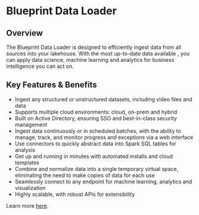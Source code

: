 # Blueprint Data Loader

## Overview
The Blueprint Data Loader is designed to efficiently ingest data from all sources into your lakehouse. With the most up-to-date data available , you can apply data science, machine learning and analytics for business intelligence you can act on.

## Key Features & Benefits
- Ingest any structured or unstructured datasets, including video files and data
- Supports multiple cloud environments: cloud, on-prem and hybrid
- Built on Active Directory, ensuring SSO and best-in-class security management
- Ingest data continuously or in scheduled batches, with the ability to manage, track, and monitor progress and exceptions via a web interface
- Use connectors to quickly abstract data into Spark SQL tables for analysis
- Get up and running in minutes with automated installs and cloud templates
- Combine and normalize data into a single temporary virtual space, eliminating the need to make copies of data for each use
- Seamlessly connect to any endpoint for machine learning, analytics and visualization
- Highly scalable, with robust APIs for extensibility

Learn more [here](https://bpcs.com/what-we-do/accelerators/data-loader).
